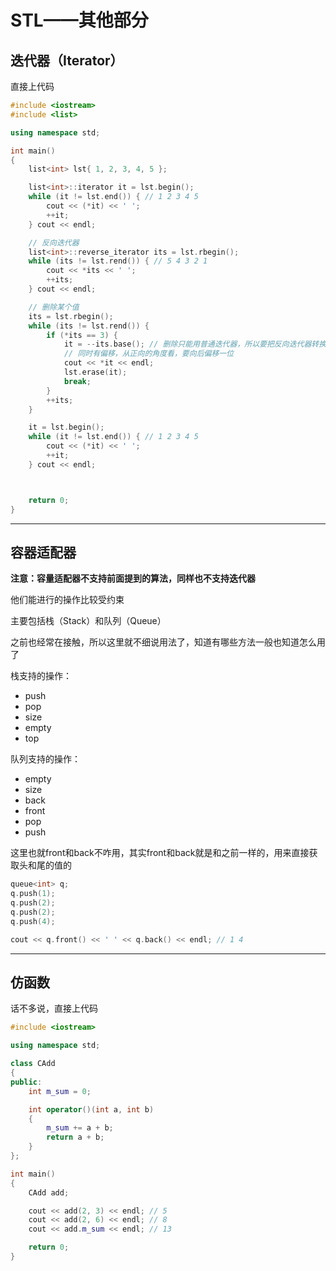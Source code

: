 # STL——其他部分

## 迭代器（Iterator）

直接上代码

```c++
#include <iostream>
#include <list>

using namespace std;

int main()
{
	list<int> lst{ 1, 2, 3, 4, 5 };

	list<int>::iterator it = lst.begin();
	while (it != lst.end()) { // 1 2 3 4 5
		cout << (*it) << ' ';
		++it;
	} cout << endl;

	// 反向迭代器
	list<int>::reverse_iterator its = lst.rbegin();
	while (its != lst.rend()) { // 5 4 3 2 1
		cout << *its << ' ';
		++its;
	} cout << endl;

	// 删除某个值
	its = lst.rbegin();
	while (its != lst.rend()) {
		if (*its == 3) {
			it = --its.base(); // 删除只能用普通迭代器，所以要把反向迭代器转换一下
			// 同时有偏移，从正向的角度看，要向后偏移一位
			cout << *it << endl;
			lst.erase(it);
			break;
		}
		++its;
	}

	it = lst.begin();
	while (it != lst.end()) { // 1 2 3 4 5
		cout << (*it) << ' ';
		++it;
	} cout << endl;



	return 0;
}
```

---

## 容器适配器

**注意：容量适配器不支持前面提到的算法，同样也不支持迭代器**

他们能进行的操作比较受约束

主要包括栈（Stack）和队列（Queue）

之前也经常在接触，所以这里就不细说用法了，知道有哪些方法一般也知道怎么用了

栈支持的操作：

- push
- pop
- size
- empty
- top

队列支持的操作：

- empty
- size
- back
- front
- pop
- push

这里也就front和back不咋用，其实front和back就是和之前一样的，用来直接获取头和尾的值的

```c++
queue<int> q;
q.push(1);
q.push(2);
q.push(2);
q.push(4);

cout << q.front() << ' ' << q.back() << endl; // 1 4
```

---

## 仿函数

话不多说，直接上代码

```c++
#include <iostream>

using namespace std;

class CAdd
{
public:
	int m_sum = 0;

	int operator()(int a, int b)
	{
		m_sum += a + b;
		return a + b;
	}
};

int main()
{
	CAdd add;

	cout << add(2, 3) << endl; // 5
	cout << add(2, 6) << endl; // 8
	cout << add.m_sum << endl; // 13

	return 0;
}
```

